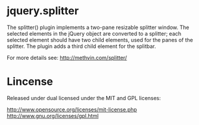 jquery.splitter
===============

The splitter() plugin implements a two-pane resizable splitter window.
The selected elements in the jQuery object are converted to a splitter;
each selected element should have two child elements, used for the panes
of the splitter. The plugin adds a third child element for the splitbar.

For more details see: http://methvin.com/splitter/


# Lincense

Released under dual licensed under the MIT and GPL licenses:

http://www.opensource.org/licenses/mit-license.php 
http://www.gnu.org/licenses/gpl.html

